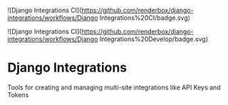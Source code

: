 ![Django Integrations CI](https://github.com/renderbox/django-integrations/workflows/Django Integrations%20CI/badge.svg)

![Django Integrations CI](https://github.com/renderbox/django-integrations/workflows/Django Integrations%20Develop/badge.svg)

# Django Integrations

Tools for creating and managing multi-site integrations like API Keys and Tokens
